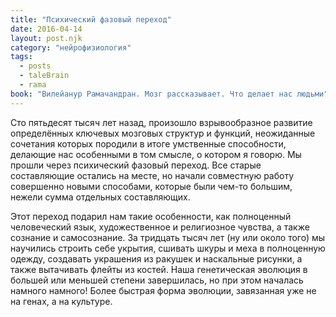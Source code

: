 ```yaml
---
title: "Психический фазовый переход"
date: 2016-04-14
layout: post.njk
category: "нейрофизиология"
tags:
  - posts
  - taleBrain
  - rama
book: "Вилейанур Рамачандран. Мозг рассказывает. Что делает нас людьми"
---
```


Сто пятьдесят тысяч лет назад, произошло взрывообразное развитие определённых ключевых мозговых структур и функций, неожиданные сочетания которых породили в итоге умственные способности, делающие нас особенными в том смысле, о котором я говорю. Мы прошли через психический фазовый переход. Все старые составляющие остались на месте, но начали совместную работу совершенно новыми способами, которые были чем-то большим, нежели сумма отдельных составляющих.

Этот переход подарил нам такие особенности, как полноценный человеческий язык, художественное и религиозное чувства, а также сознание и самосознание. За тридцать тысяч лет (ну или около того) мы научились строить себе укрытия, сшивать шкуры и меха в полноценную одежду, создавать украшения из ракушек и наскальные рисунки, а также вытачивать флейты из костей. Наша генетическая эволюция в большей или меньшей степени завершилась, но при этом началась намного намного! Более быстрая форма эволюции, завязанная уже не на генах, а на культуре.
